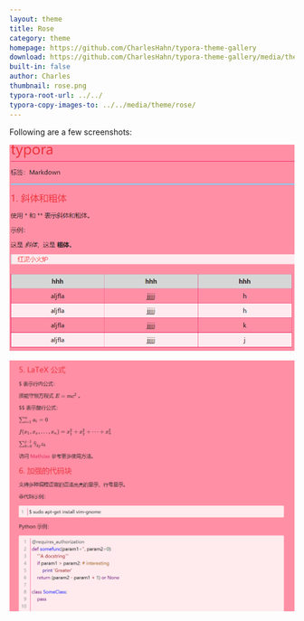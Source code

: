 ```yaml
---
layout: theme
title: Rose
category: theme
homepage: https://github.com/CharlesHahn/typora-theme-gallery
download: https://github.com/CharlesHahn/typora-theme-gallery/media/theme/rose/rose.css
built-in: false
author: Charles
thumbnail: rose.png
typora-root-url: ../../
typora-copy-images-to: ../../media/theme/rose/
---
```


Following are a few screenshots:

![typora_pic_0](/media/theme/rose/pic_0.png)

![typora_pic_1](/media/theme/rose/pic_1.png)

